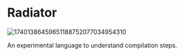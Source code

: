 # Radiator

![17401386459651188752077034954310](https://github.com/user-attachments/assets/e339f6bc-da75-43b8-9552-304638d4c0f1)

An experimental language to understand compilation steps.

